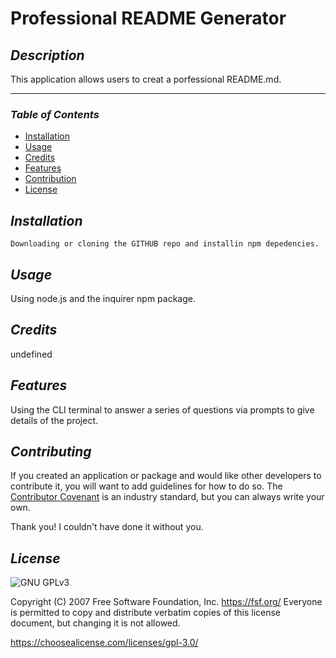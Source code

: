 # **Professional README Generator**

## **_Description_**

This application allows users to creat a porfessional README.md.

---
### **_Table of Contents_**

* [Installation](#installation)
* [Usage](#usage)
* [Credits](*credits)
* [Features](#features)
* [Contribution](#contribution)
* [License](*license)
## **_Installation_**

```
Downloading or cloning the GITHUB repo and installin npm depedencies.
```

## **_Usage_**


Using node.js and the inquirer npm package.

## **_Credits_**

undefined

## **_Features_**

Using the CLI terminal to answer a series of questions via prompts to give details of the project.

## **_Contributing_**

If you created an application or package and would like other developers to contribute it, you will want to add guidelines for how to do so. The [Contributor Covenant](https://www.contributor-covenant.org/) is an industry standard, but you can always write your own.

Thank you! I couldn't have done it without you.

## **_License_**

![GNU GPLv3](https://img.shields.io/badge/license-GNU%20GPLv3-blue.svg)

Copyright (C) 2007 Free Software Foundation, Inc. <https://fsf.org/>
      Everyone is permitted to copy and distribute verbatim copies
      of this license document, but changing it is not allowed.

https://choosealicense.com/licenses/gpl-3.0/

